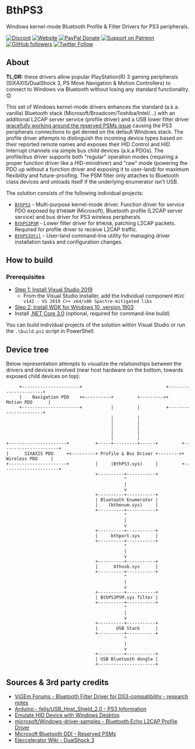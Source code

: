 # BthPS3

Windows kernel-mode Bluetooth Profile & Filter Drivers for PS3 peripherals.

[![Discord](https://img.shields.io/discord/346756263763378176.svg)](https://discord.vigem.org) [![Website](https://img.shields.io/website-up-down-green-red/https/vigem.org.svg?label=ViGEm.org)](https://vigem.org/) [![PayPal Donate](https://img.shields.io/badge/paypal-donate-blue.svg)](<https://paypal.me/NefariusMaximus>) [![Support on Patreon](https://img.shields.io/badge/patreon-donate-orange.svg)](<https://www.patreon.com/nefarius>) [![GitHub followers](https://img.shields.io/github/followers/nefarius.svg?style=social&label=Follow)](https://github.com/nefarius) [![Twitter Follow](https://img.shields.io/twitter/follow/nefariusmaximus.svg?style=social&label=Follow)](https://twitter.com/nefariusmaximus)

## About

**TL;DR:** these drivers allow popular PlayStation(R) 3 gaming peripherals (SIXAXIS/DualShock 3, PS Move Navigation & Motion Controllers) to connect to Windows via Bluetooth without losing any standard functionality. 😊

This set of Windows kernel-mode drivers enhances the standard (a.k.a. vanilla) Bluetooth stack (Microsoft/Broadcom/Toshiba/Intel/...) with an additional L2CAP server service (profile driver) and a USB lower filter driver [gracefully working around the reserved PSMs issue](https://nadavrub.wordpress.com/2015/07/17/simulate-hid-device-with-windows-desktop/) causing the PS3 peripherals connections to get denied on the default Windows stack. The profile driver attempts to distinguish the incoming device types based on their reported remote names and exposes their HID Control and HID Interrupt channels via simple bus child devices (a.k.a PDOs). The profile/bus driver supports both "regular" operation modes (requiring a proper function driver like a HID-minidriver) and "raw" mode (powering the PDO up without a function driver and exposing it to user-land) for maximum flexibility and future-proofing. The PSM filter only attaches to Bluetooth class devices and unloads itself if the underlying enumerator isn't USB.

The solution consists of the following individual projects:

- [`BthPS3`](/BthPS3) - Multi-purpose kernel-mode driver. Function driver for service PDO exposed by `BTHENUM` (Microsoft), Bluetooth profile (L2CAP server service) and bus driver for PS3 wireless peripherals.
- [`BthPS3PSM`](/BthPS3PSM) - Lower filter driver for `BTHUSB`, patching L2CAP packets. Required for profile driver to receive L2CAP traffic.
- [`BthPS3Util`](/BthPS3Util) - User-land command-line utility for managing driver installation tasks and configuration changes.

## How to build

### Prerequisites

- [Step 1: Install Visual Studio 2019](<https://docs.microsoft.com/en-us/windows-hardware/drivers/download-the-wdk#download-icon-step-1-install-visual-studio-2019>)
  - From the Visual Studio Installer, add the Individual component `MSVC v142 - VS 2019 C++ x64/x86 Spectre-mitigated libs`
- [Step 2: Install WDK for Windows 10, version 1903](<https://docs.microsoft.com/en-us/windows-hardware/drivers/download-the-wdk#download-icon-step-2-install-wdk-for-windows-10-version-1903>)
- Install [.NET Core 3.0](<https://dotnet.microsoft.com/download/dotnet-core/3.0>) (optional, required for command-line build)

You can build individual projects of the solution within Visual Studio or run the `.\build.ps1` script in PowerShell.

## Device tree

Below representation attempts to visualize the relationships between the drivers and devices involved (near host hardware on the bottom, towards exposed child devices on top):

```text
     +----------------------+                                +----------------------+
     |    Navigation PDO    +<----------+         +--------->+      Motion PDO      |
     +----------------------+           |         |          +----------------------+
                                        |         |
                                        |         |
                                        |         |
                                        |         |
                                        |         |
+----------------------+          +-----+---------+------+         +----------------------+
|      SIXAXIS PDO     +<---------+ Profile & Bus Driver +-------->+     Wireless PDO     |
+----------------------+          |     (BthPS3.sys)     |         +----------------------+
                                  +----------+-----------+
                                             ^
                                             |
                                             v
                                  +----------+-----------+
                                  | Bluetooth Enumerator |
                                  |    (bthenum.sys)     |
                                  +----------+-----------+
                                             ^
                                             |
                                             v
                                  +----------+-----------+
                                  |     bthport.sys      |
                                  +----------+-----------+
                                             ^
                                             |
                                             v
                                  +----------+-----------+
                                  |      bthusb.sys      |
                                  +----------+-----------+
                                             ^
                                             |
                                             v
                                  +----------+-----------+
                                  | BthPS3PSM.sys filter |
                                  +----------+-----------+
                                             ^
                                             |
                                             v
                                  +----------+-----------+
                                  |       USB Stack      |
                                  +----------+-----------+
                                             ^
                                             |
                                             v
                                  +----------+-----------+
                                  | USB Bluetooth dongle |
                                  +----------------------+

```

## Sources & 3rd party credits

- [ViGEm Forums - Bluetooth Filter Driver for DS3-compatibility - research notes](https://forums.vigem.org/topic/242/bluetooth-filter-driver-for-ds3-compatibility-research-notes)
- [Arduino - felis/USB_Host_Shield_2.0 - PS3 Information](https://github.com/felis/USB_Host_Shield_2.0/wiki/PS3-Information#Bluetooth)
- [Emulate HID Device with Windows Desktop](https://nadavrub.wordpress.com/2015/07/17/simulate-hid-device-with-windows-desktop/)
- [microsoft/Windows-driver-samples - Bluetooth Echo L2CAP Profile Driver](https://github.com/Microsoft/Windows-driver-samples/tree/master/bluetooth/bthecho)
- [Microsoft Bluetooth DDI - Reserved PSMs](https://docs.microsoft.com/en-us/windows-hardware/drivers/ddi/bthddi/ns-bthddi-_brb_psm#members)
- [Eleccelerator Wiki - DualShock 3](http://eleccelerator.com/wiki/index.php?title=DualShock_3)
